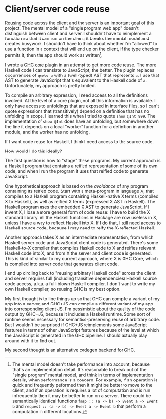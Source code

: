 # Client/server code reuse

Reusing code across the client and the server is an important goal of this project.
The mental model of a "single program web app" doesn't distinguish between client and server.
I shouldn't have to reimplement a function so that it can run on the client;
it breaks the mental model and creates busywork.
I shouldn't have to think about whether I'm "allowed" to use a function in a
context that will end up on the client,
if the type checker permits it, then the app should work as written[^1].

I wrote a [GHC core plugin](../compiler-plugin) in an attempt to get more code reuse.
The more Haskell code I can translate to JavaScript, the better.
The plugin replaces occurrences of `quote a` with a (well-typed) AST that represents `a`.
I use that AST to generate JavaScript that's equivalent to the Haskell code of `a`.
Unfortunately, my approach is pretty limited.

To compile an arbitrary expression, I need access to all the definitions involved.
At the level of a core plugin, not all this information is available.
I only have access to unfoldings that are exposed in interface files,
so I can't quote expressions that (transitively) depend on a definition that has no unfolding
in scope.
I learned this when I tried to quote `show @Int 999`.
The implementation of `show @Int` does have an unfolding, but somewhere down the line it depends
on a local "worker" function for a definition in another module, and the worker has no unfolding.

If I want code reuse for Haskell, I think I need access to the source code.

How would I do this ideally?

The first question is how to "stage" these programs.
My current approach is a Haskell program that contains a reified representation of some of its own
code, and when I run the program it uses that reified code to generate JavaScript.

One hypothetical approach is based on the *avoidance* of any program containing its reified code.
Start with a meta-program in language X, that compiles to a Haskell program containing Haskell-native
X terms (compiled X to Haskell), as well as reified X terms (expressed X AST in Haskell).
The Haskell program uses the embedded X AST to generate JavaScript.
If I invent X, I lose a more general form of code reuse: I have to build the X standard library.
All the Haskell functions in Hackage are now useless in X, unless I have a way to reflect Haskell into X.
If I do that, I still need access to Haskell source code, because I may need to reify the X-reflected
Haskell.

Another approach takes X as an intermediate representation, from which Haskell server code and JavaScript
client code is generated.
There's some Haskell-to-X compiler that compiles Haskell code to X and reifies relevant Haskell code into X,
and from X the server and client code is generated.
This is kind of similar to my current approach, where X is GHC Core, which is compiled into server code that
generates client code.

I end up circling back to "reusing arbitrary Haskell code" across the client and server requires full
(including transitive dependencies) Haskell source code access, a.k.a. a full-blown Haskell compiler.
I don't want to write my own Haskell compiler, so reusing GHC is my best option.

My first thought is to line things up so that GHC can compile a variant of my app into a server,
and GHC+JS can compile a different variant of my app into corresponding client JS.
I'm pessimistic about the quality of the code output by GHC+JS, because it includes a Haskell runtime.
Some sort of runtime seems necessary for semantics-preserving reuse of arbitrary code.
But I wouldn't be surprised if GHC+JS reimplements some JavaScript features in terms of other JavaScript
features because of the level at which the JavaScript is generated in the GHC pipeline.
I should actually play around with it to find out.

My second thought is an alternative codegen backend for GHC.

[^1]: The mental model doesn't take performance into account, because that's an implementation
    detail. It's reasonable to break out of the "single program" mental model, and think in
    terms of implementation details, when performance is a concern. For example, if an operation
    is quick and frequently peformed then it might be better to move to the client, and if an
    operation is requires a lot of computation and is run infrequently then it may be better to
    run on a server. There could be semantically identical functions `fmap :: (a -> b) -> Event a -> Event b`
    and `request :: (a -> b) -> Event a -> Event b` that perform a computation in different
    locations.